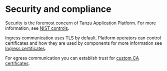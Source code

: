 # Security and compliance

Security is the foremost concern of Tanzu Application Platform. For more information, see
[NIST controls](tap-nist-matrix.hbs.md).

Ingress communication uses TLS by default. Platform operators can control certificates and how they
are used by components for more information see [Ingress certificates](ingress-certificates.hbs.md).

For egress communication you can establish trust for [custom CA certificates](./custom-ca-certificates.hbs.md).
